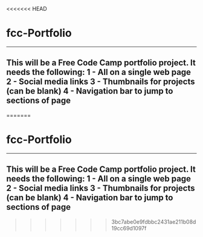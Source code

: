 <<<<<<< HEAD
# fcc-Portfolio
---------------
This will be a Free Code Camp portfolio project. It needs the following:
1 - All on a single web page
2 - Social media links
3 - Thumbnails for projects (can be blank)
4 - Navigation bar to jump to sections of page
----------------
=======
# fcc-Portfolio
---------------
This will be a Free Code Camp portfolio project. It needs the following:
1 - All on a single web page
2 - Social media links
3 - Thumbnails for projects (can be blank)
4 - Navigation bar to jump to sections of page
----------------
>>>>>>> 3bc7abe0e9fdbbc2431ae211b08d19cc69d1097f
